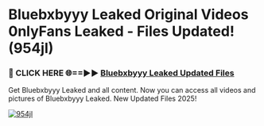 # Bluebxbyyy Leaked Original Videos 0nlyFans Leaked - Files Updated! (954jl)

<h3>🔴 CLICK HERE 🌐==►► <a href="https://tinyurl.com/2m67pmp6" rel="nofollow">Bluebxbyyy Leaked Updated Files</a></h3>

Get Bluebxbyyy Leaked and all content. Now you can access all videos and pictures of Bluebxbyyy Leaked. New Updated Files 2025!

[![954jl](https://i.imgur.com/H4QAA4z.gif)](https://tinyurl.com/2m67pmp6)